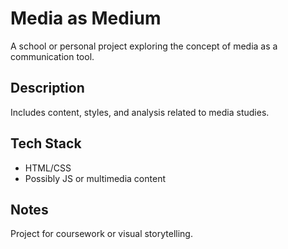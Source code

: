 # Media as Medium

A school or personal project exploring the concept of media as a communication tool.

## Description
Includes content, styles, and analysis related to media studies.

## Tech Stack
- HTML/CSS
- Possibly JS or multimedia content

## Notes
Project for coursework or visual storytelling.
